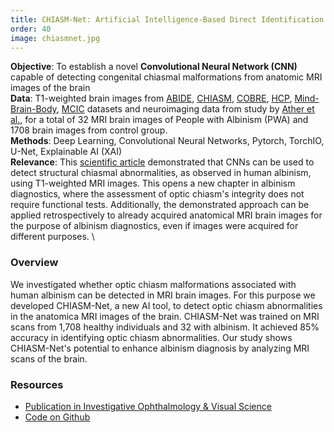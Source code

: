 ```yaml
---
title: CHIASM-Net: Artificial Intelligence-Based Direct Identification of Chiasmal Abnormalities in Albinism 
order: 40
image: chiasmnet.jpg
---
```


**Objective**: To establish a novel **Convolutional Neural Network (CNN)** capable of detecting congenital chiasmal malformations from anatomic MRI images of the brain \
**Data**:  T1-weighted brain images from [ABIDE](https://www.ncbi.nlm.nih.gov/pmc/articles/PMC4162310/), [CHIASM](https://www.nature.com/articles/s41597-021-01080-w), [COBRE](https://www.sciencedirect.com/science/article/pii/S1053811915004310?via%3Dihub), [HCP](https://www.humanconnectome.org/), [Mind-Brain-Body](https://pubmed.ncbi.nlm.nih.gov/30747911/), [MCIC](https://link.springer.com/article/10.1007/s12021-013-9184-3) datasets and neuroimaging data from study by [Ather et al.](https://onlinelibrary.wiley.com/doi/epdf/10.1002/hbm.24411), for a total of 32 MRI brain images of People with Albinism (PWA) and 1708 brain images from control group. \
**Methods**:  Deep Learning, Convolutional Neural Networks, Pytorch, TorchIO, U-Net, Explainable AI (XAI) \
**Relevance**: This [scientific article](https://iovs.arvojournals.org/article.aspx?articleid=2792909) demonstrated that CNNs can be used to detect structural chiasmal abnormalities, as observed in human albinism, using T1-weighted MRI images. This opens a new chapter in albinism diagnostics, where the assessment of optic chiasm's integrity does not require functional tests. Additionally, the demonstrated approach can be applied retrospectively to already acquired anatomical MRI brain images for the purpose of albinism diagnostics, even if images were acquired for different purposes. \

### Overview

We investigated whether optic chiasm malformations associated with human albinism can be detected in MRI brain images. For this purpose we developed CHIASM-Net, a new AI tool, to detect optic chiasm abnormalities in the anatomica MRI images of the brain. CHIASM-Net was trained on MRI scans from 1,708 healthy individuals and 32 with albinism. It achieved 85% accuracy in identifying optic chiasm abnormalities. Our study shows CHIASM-Net's potential to enhance albinism diagnosis by analyzing MRI scans of the brain.

### Resources

- [Publication in Investigative Ophthalmology & Visual Science](https://iovs.arvojournals.org/article.aspx?articleid=2792909)
- [Code on Github](https://github.com/rjpuzniak/CHIASM-Net)